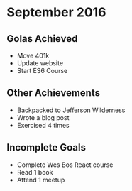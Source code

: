 # September 2016

## Golas Achieved
* Move 401k
* Update website
* Start ES6 Course

## Other Achievements
* Backpacked to Jefferson Wilderness
* Wrote a blog post
* Exercised 4 times

## Incomplete Goals
* Complete Wes Bos React course
* Read 1 book
* Attend 1 meetup

